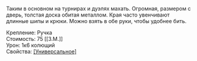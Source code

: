 Таким в основном на турнирах и дуэлях махать. Огромная, размером с дверь, толстая доска обитая металлом. Края часто увенчивают длинные шипы и крюки. Можно взять в обе руки, чтобы удобнее бить.


Крепление: Ручка<br>
Стоимость: 75 [[З.М.]]<br>
Урон: 1к6 колющий<br>
Свойства: [[Универсальное]](1к8)<br>
